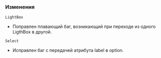 ### Изменения

`LightBox`

- Поправлен плавающий баг, возникающий при переходе из одного LigthBox в другой.

`Select`

- Исправлен баг с передачей атрибута label в option.
